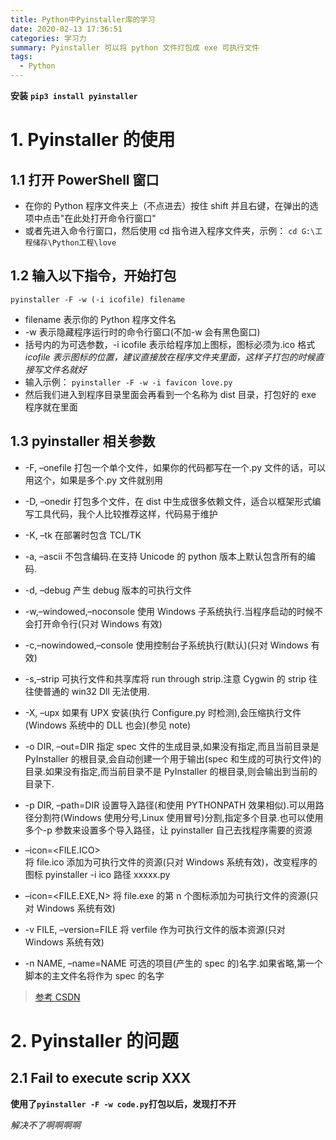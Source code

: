 ```yaml
---
title: Python中Pyinstaller库的学习
date: 2020-02-13 17:36:51
categories: 学习力
summary: Pyinstaller 可以将 python 文件打包成 exe 可执行文件
tags:
  - Python
---
```


<!--more-->

**安装**
**`pip3 install pyinstaller`**

<!--more-->

# 1. Pyinstaller 的使用

## 1.1 打开 PowerShell 窗口

- 在你的 Python 程序文件夹上（不点进去）按住 shift 并且右键，在弹出的选项中点击"在此处打开命令行窗口"
- 或者先进入命令行窗口，然后使用 cd 指令进入程序文件夹，示例：
  `cd G:\工程储存\Python工程\love`

## 1.2 输入以下指令，开始打包

`pyinstaller -F -w (-i icofile) filename`

- filename 表示你的 Python 程序文件名
- -w 表示隐藏程序运行时的命令行窗口(不加-w 会有黑色窗口)
- 括号内的为可选参数，-i icofile 表示给程序加上图标，图标必须为.ico 格式
  _icofile 表示图标的位置，建议直接放在程序文件夹里面，这样子打包的时候直接写文件名就好_
- 输入示例：
  `pyinstaller -F -w -i favicon love.py`
- 然后我们进入到程序目录里面会再看到一个名称为 dist 目录，打包好的 exe 程序就在里面

## 1.3 pyinstaller 相关参数

- -F, –onefile 打包一个单个文件，如果你的代码都写在一个.py 文件的话，可以用这个，如果是多个.py 文件就别用
- -D, –onedir 打包多个文件，在 dist 中生成很多依赖文件，适合以框架形式编写工具代码，我个人比较推荐这样，代码易于维护
- -K, –tk 在部署时包含 TCL/TK
- -a, –ascii 不包含编码.在支持 Unicode 的 python 版本上默认包含所有的编码.
- -d, –debug 产生 debug 版本的可执行文件
- -w,–windowed,–noconsole 使用 Windows 子系统执行.当程序启动的时候不会打开命令行(只对 Windows 有效)
- -c,–nowindowed,–console 使用控制台子系统执行(默认)(只对 Windows 有效)
- -s,–strip 可执行文件和共享库将 run through strip.注意 Cygwin 的 strip 往往使普通的 win32 Dll 无法使用.
- -X, –upx 如果有 UPX 安装(执行 Configure.py 时检测),会压缩执行文件(Windows 系统中的 DLL 也会)(参见 note)
- -o DIR, –out=DIR 指定 spec 文件的生成目录,如果没有指定,而且当前目录是 PyInstaller 的根目录,会自动创建一个用于输出(spec 和生成的可执行文件)的目录.如果没有指定,而当前目录不是 PyInstaller 的根目录,则会输出到当前的目录下.
- -p DIR, –path=DIR 设置导入路径(和使用 PYTHONPATH 效果相似).可以用路径分割符(Windows 使用分号,Linux 使用冒号)分割,指定多个目录.也可以使用多个-p 参数来设置多个导入路径，让 pyinstaller 自己去找程序需要的资源
- –icon=<FILE.ICO>  
  将 file.ico 添加为可执行文件的资源(只对 Windows 系统有效)，改变程序的图标 pyinstaller -i ico 路径 xxxxx.py

- –icon=<FILE.EXE,N> 将 file.exe 的第 n 个图标添加为可执行文件的资源(只对 Windows 系统有效)
- -v FILE, –version=FILE 将 verfile 作为可执行文件的版本资源(只对 Windows 系统有效)
- -n NAME, –name=NAME 可选的项目(产生的 spec 的)名字.如果省略,第一个脚本的主文件名将作为 spec 的名字

> [参考 CSDN](https://blog.csdn.net/qq_33462307/article/details/90479045)

# 2. Pyinstaller 的问题

## 2.1 Fail to execute scrip XXX

**使用了`pyinstaller -F -w code.py`打包以后，发现打不开**

_解决不了啊啊啊啊_

